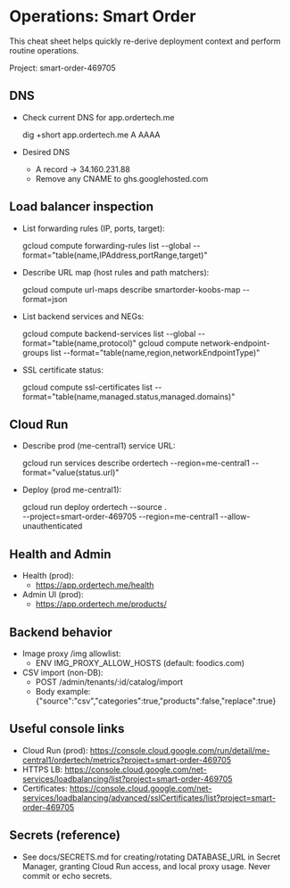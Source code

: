 # Operations: Smart Order

This cheat sheet helps quickly re-derive deployment context and perform routine operations.

Project: smart-order-469705

## DNS

- Check current DNS for app.ordertech.me

  dig +short app.ordertech.me A AAAA

- Desired DNS
  - A record → 34.160.231.88
  - Remove any CNAME to ghs.googlehosted.com

## Load balancer inspection

- List forwarding rules (IP, ports, target):

  gcloud compute forwarding-rules list --global --format="table(name,IPAddress,portRange,target)"

- Describe URL map (host rules and path matchers):

  gcloud compute url-maps describe smartorder-koobs-map --format=json

- List backend services and NEGs:

  gcloud compute backend-services list --global --format="table(name,protocol)"
  gcloud compute network-endpoint-groups list --format="table(name,region,networkEndpointType)"

- SSL certificate status:

  gcloud compute ssl-certificates list --format="table(name,managed.status,managed.domains)"

## Cloud Run

- Describe prod (me-central1) service URL:

  gcloud run services describe ordertech --region=me-central1 --format="value(status.url)"

- Deploy (prod me-central1):

  gcloud run deploy ordertech --source . \
    --project=smart-order-469705 --region=me-central1 --allow-unauthenticated

## Health and Admin

- Health (prod):
  - https://app.ordertech.me/health
- Admin UI (prod):
  - https://app.ordertech.me/products/

## Backend behavior

- Image proxy /img allowlist:
  - ENV IMG_PROXY_ALLOW_HOSTS (default: foodics.com)
- CSV import (non-DB):
  - POST /admin/tenants/:id/catalog/import
  - Body example: {"source":"csv","categories":true,"products":false,"replace":true}

## Useful console links

- Cloud Run (prod): https://console.cloud.google.com/run/detail/me-central1/ordertech/metrics?project=smart-order-469705
- HTTPS LB: https://console.cloud.google.com/net-services/loadbalancing/list?project=smart-order-469705
- Certificates: https://console.cloud.google.com/net-services/loadbalancing/advanced/sslCertificates/list?project=smart-order-469705

## Secrets (reference)

- See docs/SECRETS.md for creating/rotating DATABASE_URL in Secret Manager, granting Cloud Run access, and local proxy usage. Never commit or echo secrets.

